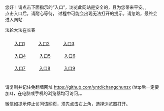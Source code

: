 您好！请点击下面指示的“入口”，浏览此网站是安全的，且为您带来平安。。 <br/>
点击入口后，请耐心等待， 过程中可能会出现无法打开的提示，请忽略，最终会进入网站. </br>

法轮大法在长春<br/>
<div style="padding:10px"><a style="margin:20px" target="_blank" href="https://dgml6b9rxscsl.cloudfront.net/2Qpsp?mxwbrwl" id="ccLink1" rel="nofollow">入口1</a> <a target="_blank" style="margin:20px" href="https://d24gw7r2py132q.cloudfront.net/2Qpsp?jqhhi" id="ccLink2" rel="nofollow">入口2</a> <a style="margin:20px" target="_blank" href="https://d8n5icwqkulyv.cloudfront.net/2Qpsp?evqmruig" id="ccLink3" rel="nofollow">入口3</a></div>

<div style="padding:10px" ><a style="margin:20px" target="_blank" href="https://dgml6b9rxscsl.cloudfront.net/2Qpsp?mxwbrwl" id="ccLink4" rel="nofollow">入口4</a> <a style="margin:20px" href="https://d24gw7r2py132q.cloudfront.net/2Qpsp?jqhhi" target="_blank" id="ccLink5" rel="nofollow">入口5</a> <a style="margin:20px" href="https://d8n5icwqkulyv.cloudfront.net/2Qpsp?evqmruig" target="_blank" id="ccLink6" rel="nofollow">入口6</a></div>

<div style="padding:10px"><a style="margin:20px" target="_blank" href="https://dgml6b9rxscsl.cloudfront.net/2Qpsp?mxwbrwl" id="ccLink7" rel="nofollow">入口7</a> <a style="margin:20px" href="https://d24gw7r2py132q.cloudfront.net/2Qpsp?jqhhi" target="_blank" id="ccLink8" rel="nofollow">入口8</a> <a style="margin:20px" target="_blank" href="https://d8n5icwqkulyv.cloudfront.net/2Qpsp?evqmruig" id="ccLink9" rel="nofollow">入口9</a></div>

<br/>



请复制并记住免翻墙网址 https://github.com/yntd/changchunzx (http后一定要加s)，在电脑或手机的浏览器均可访问。。<br/>

微信如提示停止访问该网页，须先点击右上角，选择浏览器打开。
